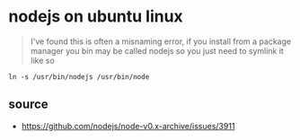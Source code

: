 # nodejs on ubuntu linux


>I've found this is often a misnaming error, if you install from a package manager you bin may be called nodejs so you just need to symlink it like so

    ln -s /usr/bin/nodejs /usr/bin/node


## source

 * https://github.com/nodejs/node-v0.x-archive/issues/3911